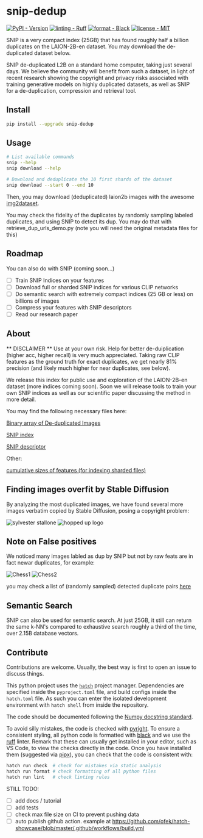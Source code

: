 # snip-dedup

[![PyPI - Version](https://img.shields.io/pypi/v/snip-dedup.svg?logo=pypi&label=PyPI&logoColor=gold)](https://pypi.org/project/snip-dedup/)
[![linting - Ruff](https://img.shields.io/endpoint?url=https://raw.githubusercontent.com/charliermarsh/ruff/main/assets/badge/v0.json)](https://github.com/charliermarsh/ruff)
[![format - Black](https://img.shields.io/badge/code%20style-black-000000.svg)](https://github.com/psf/black)
[![license - MIT](https://img.shields.io/badge/license-MIT-9400d3.svg)](https://spdx.org/licenses/)

SNIP is a very compact index (25GB) that has found roughly half a billion duplicates on the LAION-2B-en dataset. You may download the de-duplicated dataset below.

SNIP de-duplicated L2B on a standard home computer, taking just several days. We believe the community will benefit from such a dataset, in light of recent research showing the copyright and privacy risks associated with training generative models on highly duplicated datasets, as well as SNIP for a de-duplication, compression and retrieval tool.

## Install

```sh
pip install --upgrade snip-dedup
```

## Usage

```sh
# List available commands
snip --help
snip download --help

# Download and deduplicate the 10 first shards of the dataset
snip download --start 0 --end 10
```

Then, you may download (deduplicated) laion2b images with the awesome [img2dataset](https://github.com/rom1504/img2dataset).

You may check the fidelity of the duplicates by randomly sampling labeled duplicates, and using SNIP to detect its dup. You may do that with retrieve_dup_urls_demo.py (note you will need the original metadata files for this)

## Roadmap

You can also do with SNIP (coming soon...)
- [ ] Train SNIP Indices on your features
- [ ] Download full or sharded SNIP indices for various CLIP networks
- [ ] Do semantic search with extremely compact indices (25 GB or less) on billions of images
- [ ] Compress your features with SNIP descriptors
- [ ] Read our research paper

## About

** DISCLAIMER ** 
Use at your own risk. Help for better de-duiplication (higher acc, higher recall) is very much appreciated. Taking raw CLIP features as the ground truth for exact duplicates, we get nearly 81% precision (and likely much higher for near duplicates, see below).

We release this index for public use and exploration of the LAION-2B-en dataset (more indices coming soon). Soon we will release tools to train your own SNIP indices as well as our scientific paper discussing the method in more detail.

You may find the following necessary files here:

[Binary array of De-duplicated Images](https://drive.google.com/file/d/1RYDylZKaPyaVs5YNwIrGqHU2BewdFwxY/view?usp=sharing)

[SNIP index](https://drive.google.com/file/d/1RYDylZKaPyaVs5YNwIrGqHU2BewdFwxY/view?usp=sharing)

[SNIP descriptor](https://drive.google.com/file/d/1QTA9yWevwPMhvMW8P5mAIBDy42xUpr-m/view?usp=share_link)

Other:

[cumulative sizes of features (for indexing sharded files)](https://drive.google.com/file/d/1OdVt5rjYw55XfMhsQSdqcVOP7lG2qj4W/view?usp=sharing)

## Finding images overfit by Stable Diffusion

By analyzing the most duplicated images, we have found several more images verbatim copied by Stable Diffusion, posing a copyright problem:

![sylvester stallone](https://github.com/ryanwebster90/snip-dedup/blob/main/sylvester_overfit.jpeg)
![hopped up logo](https://github.com/ryanwebster90/snip-dedup/blob/main/overfit_2.jpeg)


## Note on False positives
We noticed many images labled as dup by SNIP but not by raw feats are in fact newar duplicates, for example:

![Chess1](https://en.chessok.net/uploads/posts/2017-09/1506718434_knight-on-the-left-1.nc3.jpg)
![Chess2](https://m.media-amazon.com/images/I/51jNRpWUCjL.jpg)

you may check a list of (randomly sampled) detected duplicate pairs [here](https://docs.google.com/spreadsheets/d/1Eq46U3MbTXzNoLCvnHLcw64X3bWE3ZE8zMJVQU9_gCg/edit?usp=sharing)


## Semantic Search

SNIP can also be used for semantic search. At just 25GB, it still can return the same k-NN's compared to exhaustive search roughly a third of the time, over 2.15B database vectors. 

## Contribute

Contributions are welcome.
Usually, the best way is first to open an issue to discuss things.

This python project uses the [`hatch`][hatch] project manager.
Dependencies are specified inside the `pyproject.toml` file, and build configs inside the `hatch.toml` file.
As such you can enter the isolated development environment with `hatch shell` from inside the repository.

The code should be documented following the [Numpy docstring standard][docstring].

To avoid silly mistakes, the code is checked with [pyright][pyright].
To ensure a consistent styling, all python code is formatted with [black][black] and we use the [ruff][ruff] linter.
Remark that these can usually get installed in your editor, such as VS Code, to view the checks directly in the code.
Once you have installed them (suggested via [pipx][pipx]), you can check that the code is consistent with:

```sh
hatch run check  # check for mistakes via static analysis
hatch run format # check formatting of all python files
hatch run lint   # check linting rules
```

STILL TODO:

- [ ] add docs / tutorial
- [ ] add tests
- [ ] check max file size on CI to prevent pushing data
- [ ] auto publish github action. example at https://github.com/ofek/hatch-showcase/blob/master/.github/workflows/build.yml

[hatch]: https://github.com/pypa/hatch
[pyright]: https://github.com/microsoft/pyright
[black]: https://github.com/psf/black
[ruff]: https://github.com/charliermarsh/ruff
[pipx]: https://github.com/pypa/pipx
[docstring]: https://numpydoc.readthedocs.io/en/latest/format.html
